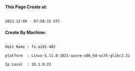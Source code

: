 
   
#### This Page Create at:

```bash

2021-12-09 - 07:56:15 UTC

```

#### Create By Machine:

```bash

Host Name : fv-az81-402

platform  : Linux-5.11.0-1021-azure-x86_64-with-glibc2.31

Ip Local  : 10.1.0.23

```

